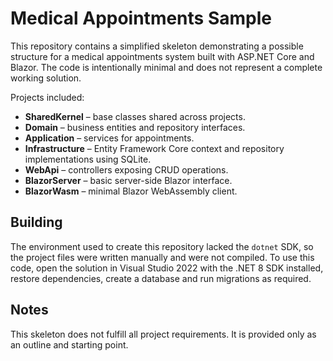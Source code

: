 # Medical Appointments Sample

This repository contains a simplified skeleton demonstrating a possible structure for a medical appointments system built with ASP.NET Core and Blazor. The code is intentionally minimal and does not represent a complete working solution.

Projects included:

- **SharedKernel** – base classes shared across projects.
- **Domain** – business entities and repository interfaces.
- **Application** – services for appointments.
- **Infrastructure** – Entity Framework Core context and repository implementations using SQLite.
- **WebApi** – controllers exposing CRUD operations.
- **BlazorServer** – basic server-side Blazor interface.
- **BlazorWasm** – minimal Blazor WebAssembly client.

## Building

The environment used to create this repository lacked the `dotnet` SDK, so the project files were written manually and were not compiled. To use this code, open the solution in Visual Studio 2022 with the .NET 8 SDK installed, restore dependencies, create a database and run migrations as required.

## Notes

This skeleton does not fulfill all project requirements. It is provided only as an outline and starting point.
